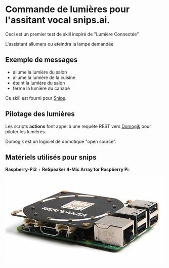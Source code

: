 # Commande de lumières pour l'assitant vocal snips.ai.

Ceci est un premier test de skill inspiré de "Lumière Connectée"

L'assistant allumera ou eteindra la lampe demandée

## Exemple de messages

* allume la lumière du salon
* allume la lumière de la cuisine
* éteint la lumière du salon
* ferme la lumière du canapé

Ce skill est fourni pour [Snips](https://www.snips.ai). 

## Pilotage des lumières

Les scripts **actions** font appel à une requête REST vers [Domogik](http://www.domogik.org)  pour piloter les lumières.

Domogik est un logiciel de domotique "open source".


## Matériels utilisés pour snips

**Raspberry-Pi3** + **ReSpeaker 4-Mic Array for Raspberry Pi**:

![ReSpeaker 4-Mic Array + Raspberry Pi](ReSpeaker_4-Mic_Array.jpg)

